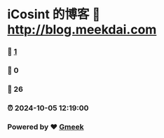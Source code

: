 # iCosint 的博客 :link: http://blog.meekdai.com 
### :page_facing_up: [1](http://blog.meekdai.com/tag.html) 
### :speech_balloon: 0 
### :hibiscus: 26 
### :alarm_clock: 2024-10-05 12:19:00 
### Powered by :heart: [Gmeek](https://github.com/Meekdai/Gmeek)
